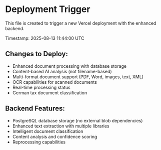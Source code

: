 # Deployment Trigger

This file is created to trigger a new Vercel deployment with the enhanced backend.

Timestamp: 2025-08-13 11:44:00 UTC

## Changes to Deploy:
- Enhanced document processing with database storage
- Content-based AI analysis (not filename-based)
- Multi-format document support (PDF, Word, images, text, XML)
- OCR capabilities for scanned documents
- Real-time processing status
- German tax document classification

## Backend Features:
- PostgreSQL database storage (no external blob dependencies)
- Enhanced text extraction with multiple libraries
- Intelligent document classification
- Content analysis and confidence scoring
- Reprocessing capabilities